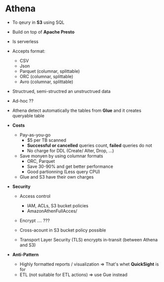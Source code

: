 # Athena

* To qeury in **S3** using SQL
* Build on top of **Apache Presto**
* Is serverless
* Accepts format:
    * CSV
    * Json
    * Parquet (columnar, splittable)
    * ORC (columnar, splittable)
    * Avro (columnar, splittable)
* Structrued, semi-structred an unstructrued data

* Ad-hoc ??

* Athena detect automatically the tables from **Glue** and it creates queryable table
* **Costs**
    * Pay-as-you-go
        * $5 per TB scanned
        * **Successful or cancelled** queries count, **failed** queries do not
        * No charge for DDL (Create/ Alter, Drop, ...)
    * Save monyen by using columnar formats
        * ORC, Parquet
        * Save 30-90% and get better performance
        * Good partionning (Less query CPU)
    * Glue and S3 have their own charges
* **Security**
    * Access control
        * IAM, ACLs, S3 bucket policies
        * AmazonAthenFullAcces/ 
    * Encrypt .... ???

    * Cross-acount in S3 bucket policy possible 
    * Transport Layer Security (TLS) encrypts in-transit (between Athena and S3)
* **Anti-Pattern**
    * Highly formatted reports / visualization => That's whet **QuickSight** is for
    * ETL (not suitable for ETL actions) => use Gue instead

    